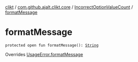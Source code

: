 [clikt](../../index.md) / [com.github.ajalt.clikt.core](../index.md) / [IncorrectOptionValueCount](index.md) / [formatMessage](./format-message.md)

# formatMessage

`protected open fun formatMessage(): `[`String`](https://kotlinlang.org/api/latest/jvm/stdlib/kotlin/-string/index.html)

Overrides [UsageError.formatMessage](../-usage-error/format-message.md)

